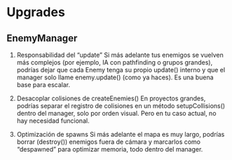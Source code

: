 # Upgrades

## EnemyManager
1. Responsabilidad del “update”
Si más adelante tus enemigos se vuelven más complejos (por ejemplo, IA con pathfinding o grupos grandes), podrías dejar que cada Enemy tenga su propio update() interno y que el manager solo llame enemy.update() (como ya haces). Es una buena base para escalar.

2. Desacoplar colisiones de createEnemies()
En proyectos grandes, podrías separar el registro de colisiones en un método setupCollisions() dentro del manager, solo por orden visual. Pero en tu caso actual, no hay necesidad funcional.

3. Optimización de spawns
Si más adelante el mapa es muy largo, podrías borrar (destroy()) enemigos fuera de cámara y marcarlos como “despawned” para optimizar memoria, todo dentro del manager.